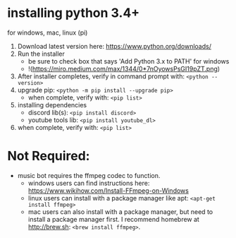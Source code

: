 # installing python 3.4+
for windows, mac, linux (pi)

1. Download latest version here: https://www.python.org/downloads/
2. Run the installer
    - be sure to check box that says 'Add Python 3.x to PATH' for windows
    - !(https://miro.medium.com/max/1344/0*7nOyowsPsGI19pZT.png)
3. After installer completes, verify in command prompt with: `<python --version>`
4. upgrade pip: `<python -m pip install --upgrade pip>`
    - when complete, verify with: `<pip list>`
5. installing dependencies
    - discord lib(s): `<pip install discord>`
    - youtube tools lib: `<pip install youtube_dl>`
6. when complete, verify with: `<pip list>`

    
# Not Required:
- music bot requires the ffmpeg codec to function.
    - windows users can find instructions here: https://www.wikihow.com/Install-FFmpeg-on-Windows
    - linux users can install with a package manager like apt: `<apt-get install ffmpeg>`
    - mac users can also install with a package manager, but need to install a package manager first. I recommend homebrew at http://brew.sh: `<brew install ffmpeg>`.
